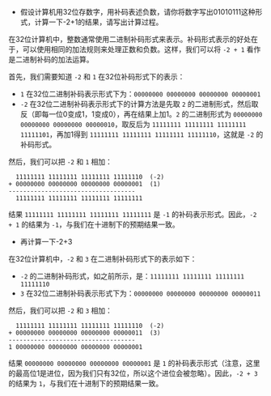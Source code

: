 - 假设计算机用32位存数字，用补码表述负数，请你将数字写出01010111这种形式，计算一下-2+1的结果，请写出计算过程。

在32位计算机中，整数通常使用二进制补码形式来表示。补码形式表示的好处在于，可以使用相同的加法规则来处理正数和负数。这样，我们可以将 `-2 + 1` 看作是二进制补码的加法运算。

首先，我们需要知道 `-2` 和 `1` 在32位补码形式下的表示：

- `1` 在32位二进制补码表示形式下为：`00000000 00000000 00000000 00000001`
- `-2` 在32位二进制补码表示形式下的计算方法是先取 `2` 的二进制形式，然后取反（即每一位0变成1，1变成0），再在结果上加1。`2` 的二进制形式为 `00000000 00000000 00000000 00000010`，取反后为 `11111111 11111111 11111111 11111101`，再加1得到 `11111111 11111111 11111111 11111110`，这就是 `-2` 的补码形式。

然后，我们可以把 `-2` 和 `1` 相加：

```
  11111111 11111111 11111111 11111110  (-2)
+ 00000000 00000000 00000000 00000001  (1)
-----------------------------------
  11111111 11111111 11111111 11111111
```

结果 `11111111 11111111 11111111 11111111` 是 `-1` 的补码表示形式。因此，`-2 + 1` 的结果为 `-1`，与我们在十进制下的预期结果一致。


- 再计算一下-2+3

在32位计算机中，`-2` 和 `3` 在二进制补码形式下的表示如下：

- `-2` 的二进制补码形式，如之前所示，是：`11111111 11111111 11111111 11111110`
- `3` 在32位二进制补码表示形式下为：`00000000 00000000 00000000 00000011`

然后，我们可以把 `-2` 和 `3` 相加：

```
  11111111 11111111 11111111 11111110  (-2)
+ 00000000 00000000 00000000 00000011  (3)
-----------------------------------
1 00000000 00000000 00000000 00000001
```

结果 `00000000 00000000 00000000 00000001` 是 `1` 的补码表示形式（注意，这里的最高位1是进位，因为我们只有32位，所以这个进位会被忽略）。因此，`-2 + 3` 的结果为 `1`，与我们在十进制下的预期结果一致。